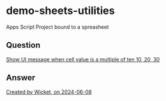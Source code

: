 # demo-sheets-utilities
Apps Script Project bound to a spreasheet

## Question
[Show UI message when cell value is a multiple of ten 10, 20, 30](https://stackoverflow.com/q/78595219/1595451)

## Answer
[Created by Wicket, on 2024-06-08](https://stackoverflow.com/a/78598592/1595451)
